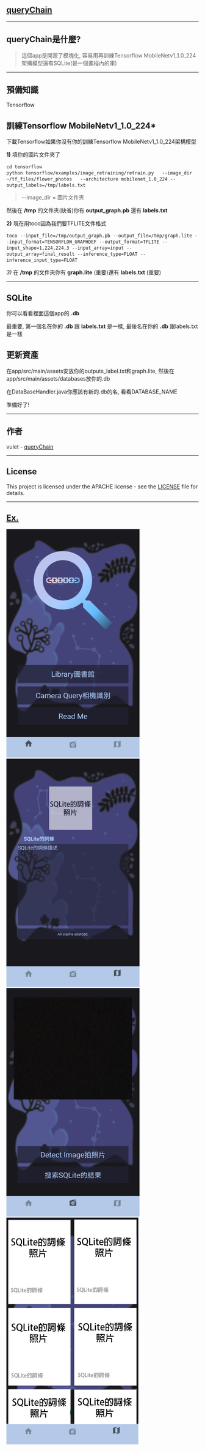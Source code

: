 ## [queryChain](https://play.google.com/store/apps/details?id=com.querychain.mainapp)

----
## queryChain是什麼?

> 這個app是開源了模塊化, 容易用再訓練Tensorflow MobileNetv1_1.0_224架構模型還有SQLite(是一個進程內的庫) 
----
## 預備知識
Tensorflow



## 訓練Tensorflow MobileNetv1_1.0_224*
下載Tensorflow如果你沒有你的訓練Tensorflow MobileNetv1_1.0_224架構模型

**1)** 填你的圖片文件夾了

    cd tensorflow
    python tensorflow/examples/image_retraining/retrain.py   --image_dir ~/tf_files/flower_photos   --architecture mobilenet_1.0_224 --output_labels=/tmp/labels.txt

> --image_dir = 圖片文件夾



然後在 **/tmp** 的文件夾(缺省)你有 **output_graph.pb** 還有 **labels.txt** 




**2)** 現在用toco因為我們要TFLITE文件格式
 
    toco --input_file=/tmp/output_graph.pb --output_file=/tmp/graph.lite --input_format=TENSORFLOW_GRAPHDEF --output_format=TFLITE --input_shape=1,224,224,3 --input_array=input --output_array=final_result --inference_type=FLOAT --inference_input_type=FLOAT


*3)* 在 **/tmp** 的文件夾你有 **graph.lite** (重要)還有 **labels.txt** (重要)


----
## SQLite
你可以看看裡面這個app的 **.db** 
 
最重要, 第一個名在你的 **.db** 跟 **labels.txt** 是一樣, 最後名在你的 **.db** 跟labels.txt是一樣



## 更新資產

在app/src/main/assets安放你的outputs_label.txt和graph.lite, 然後在app/src/main/assets/databases放你的.db


在DataBaseHandler.java你應該有新的.db的名, 看看DATABASE_NAME


準備好了!

-----
## 作者
vulet - [queryChain](https://querychain.com)

----
## License
This project is licensed under the APACHE license - see the [LICENSE](https://github.com/queryChain/queryChain/blob/master/LICENSE) file for details.


----
## [Ex.](https://youtu.be/otOH1zLfPX8)
![HomeScreen](https://raw.githubusercontent.com/queryChain/queryChain/master/繁體字/images/TW1.jpg)
![SQLiteEntry](https://raw.githubusercontent.com/queryChain/queryChain/master/繁體字/images/TW2.jpg)
![RecognitionScreen](https://raw.githubusercontent.com/queryChain/queryChain/master/繁體字/images/TW3.jpg)
![SQLiteLibrary](https://raw.githubusercontent.com/queryChain/queryChain/master/繁體字/images/TW4.jpg)

